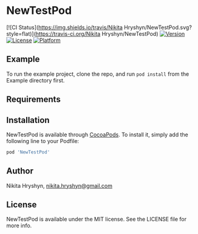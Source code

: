 # NewTestPod

[![CI Status](https://img.shields.io/travis/Nikita Hryshyn/NewTestPod.svg?style=flat)](https://travis-ci.org/Nikita Hryshyn/NewTestPod)
[![Version](https://img.shields.io/cocoapods/v/NewTestPod.svg?style=flat)](https://cocoapods.org/pods/NewTestPod)
[![License](https://img.shields.io/cocoapods/l/NewTestPod.svg?style=flat)](https://cocoapods.org/pods/NewTestPod)
[![Platform](https://img.shields.io/cocoapods/p/NewTestPod.svg?style=flat)](https://cocoapods.org/pods/NewTestPod)

## Example

To run the example project, clone the repo, and run `pod install` from the Example directory first.

## Requirements

## Installation

NewTestPod is available through [CocoaPods](https://cocoapods.org). To install
it, simply add the following line to your Podfile:

```ruby
pod 'NewTestPod'
```

## Author

Nikita Hryshyn, nikita.hryshyn@gmail.com

## License

NewTestPod is available under the MIT license. See the LICENSE file for more info.
